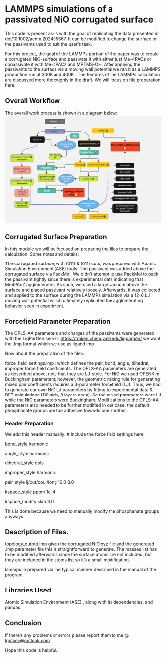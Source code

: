 # LAMMPS simulations of a  passivated NiO corrugated surface
This code is present as-is with the goal of replicating the data presented in doi/10.1002/aenm.202405367.  It can be modified to change the surface or the passivants used to suit the user’s task. 


For this project, the goal of the LAMMPs portion of the paper was to create a corrugated NiO-surface and passivate it with either just Me-4PACz or copassivate it with Me-4PACz and MPTMS-OH. After  applying the passivants to the surface via a moving wall potential we  ran it as a LAMMPS production run at 300K and 400K .  The features of the LAMMPs calculation are discussed more thoroughly in the draft. We will focus on file preparation here.

## Overall Workflow
The overall work process is shown in a diagram below:
![Plan](images/workflow.jpg)

## Corrugated Surface Preparation

In this module we will be focused on preparing the files to prepare the calculation. Some notes and details: 

The corrugated surface, with (011) & (011) cuts,  was prepared with Atomic Simulation Environment (ASE) tools. The passivant was added above the corrugated surface via PackMol. We didn’t attempt to use PackMol to pack the passivant tightly since there is experimental data indicating that  Me4PAcZ agglomerates. As such, we used a large vacuum above the surface and placed passivant relatively loosely. Afterwards, it was collected and applied to the surface during the LAMMPs simulation via a 12-6 LJ moving wall potential which ultimately replicated the agglomerating behavior seen in experiment.

## Forcefield Parameter Preparation
The OPLS-AA parameters and charges of the passivants  were generated with the LigParGen server:  <https://traken.chem.yale.edu/ligpargen/>  we want the .lmp format which we use as ligand.lmp

Now about the preparation of the files:

force\_field\_settings.lmp : which defines the pair, bond, angle, dihedral, improper force field coefficients.  The OPLS-AA parameters are generated as described above, note that they are LJ-style. For NiO we used OPENKim Buckingham parameters; however, the geometric mixing rule for generating mixed pair coefficients requires a 3-parameter forcefield (LJ). Thus, we had to generate our own NiO LJ parameters by fitting to experimental data & DFT calculations (110 slab, 8 layers deep). So the mixed parameters were LJ while the NiO parameters were Buckingham. Modifications to the OPLS-AA parameters also needed to be further modified in our case, the default phosphanate groups are too adhesive towards one another.  

### Header Preparation
We add this header manually:
\# Include the force field settings here

bond\_style      harmonic

angle\_style     harmonic

dihedral\_style  opls  

improper\_style  harmonic

pair\_style      lj/cut/coul/long 10.0 8.0 

kspace\_style    pppm 1e-4

kspace\_modify   slab 3.0

This is done because we need to manually modify the phosphanate groups anyways. 

## Description of  Files.

topology\_output.lmp given the corrugated NiO.xyz file and the generated .lmp parameter file this is straightforward to generate. The masses list has to be modified afterwards since the surface atoms are not included, but they are included in the atoms list so it’s a small modification.

lammps.in prepared via the typical manner described in the manual of the program.

## Libraries Used

Atomic Simulation Environment (ASE) , along with its dependencies, and pandas.

## Conclusion

If there’s any problems or errors please report them to me @ <lgutsev@outlook.com>

Hope this code is helpful. 



